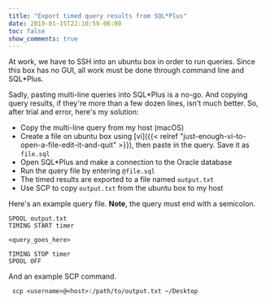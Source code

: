 ```yaml
---
title: "Export timed query results from SQL*Plus"
date: 2019-01-15T22:10:59-06:00
toc: false
show_comments: true
---
```


At work, we have to SSH into an ubuntu box in order to run queries. Since this box has no GUI, all work must be done through command line and SQL*Plus. 

Sadly, pasting multi-line queries into SQL*Plus is a no-go. And copying query results, if they're more than a few dozen lines, isn't much better. So, after trial and error, here's my solution:

- Copy the multi-line query from my host (macOS)
- Create a file on ubuntu box using [vi]({{< relref "just-enough-vi-to-open-a-file-edit-it-and-quit" >}}), then paste in the query. Save it as `file.sql`
- Open SQL*Plus and make a connection to the Oracle database
- Run the query file by entering `@file.sql`
- The timed results are exported to a file named `output.txt`
- Use SCP to copy `output.txt` from the ubuntu box to my host 

Here's an example query file. **Note**, the query must end with a semicolon. 

```
SPOOL output.txt
TIMING START timer

<query_goes_here>

TIMING STOP timer
SPOOL OFF
```

And an example SCP command. 

```
 scp <username>@<host>:/path/to/output.txt ~/Desktop
```
